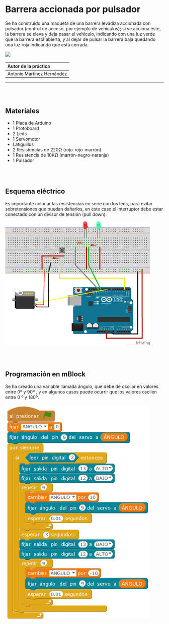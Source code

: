 # Barrera accionada por pulsador

Se ha construido una maqueta de una barrera levadiza accionada con pulsador (control de acceso, por ejemplo de vehículos); si se acciona éste, la barrera se eleva y deja pasar el vehículo, indicando con una luz verde que la barrera está abierta, y al dejar de pulsar la barrera baja quedando una luz roja indicando que está cerrada.

![](practica.gif)

| Autor de la práctica |
| :---                 |
| Antonio Martínez Hernández |

---


<br><br>


## Materiales

- 1 Placa de Arduino
- 1 Protoboard
- 2 Leds
- 1 Servomotor
- Latiguillos
- 2 Resistencias de 220Ω (rojo-rojo-marrón)
- 1 Resistencia de 10KΩ (marrón-negro-naranja)
- 1 Pulsador



<br><br>


## Esquema eléctrico

Es importante colocar las resistencias en serie con los leds, para evitar sobretensiones que puedan dañarlos, en este caso el interruptor debe estar conectado con un divisor de tensión (pull down).

![](fritzing.png)


<br><br>


## Programación en mBlock

Se ha creado una variable llamada ángulo, que debe de oscilar en valores entre 0º y 90º , y en algunos casos puede ocurrir que los valores oscilen entre 0 º y 180º.

![](mblock.png)